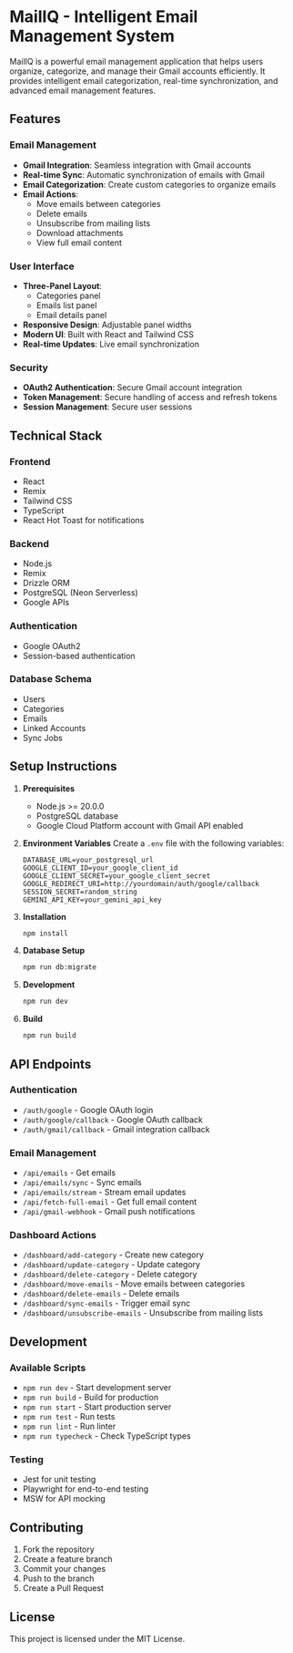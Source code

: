 # MailIQ - Intelligent Email Management System

MailIQ is a powerful email management application that helps users organize, categorize, and manage their Gmail accounts efficiently. It provides intelligent email categorization, real-time synchronization, and advanced email management features.

## Features

### Email Management
- **Gmail Integration**: Seamless integration with Gmail accounts
- **Real-time Sync**: Automatic synchronization of emails with Gmail
- **Email Categorization**: Create custom categories to organize emails
- **Email Actions**:
  - Move emails between categories
  - Delete emails
  - Unsubscribe from mailing lists
  - Download attachments
  - View full email content

### User Interface
- **Three-Panel Layout**:
  - Categories panel
  - Emails list panel
  - Email details panel
- **Responsive Design**: Adjustable panel widths
- **Modern UI**: Built with React and Tailwind CSS
- **Real-time Updates**: Live email synchronization

### Security
- **OAuth2 Authentication**: Secure Gmail account integration
- **Token Management**: Secure handling of access and refresh tokens
- **Session Management**: Secure user sessions

## Technical Stack

### Frontend
- React
- Remix
- Tailwind CSS
- TypeScript
- React Hot Toast for notifications

### Backend
- Node.js
- Remix
- Drizzle ORM
- PostgreSQL (Neon Serverless)
- Google APIs

### Authentication
- Google OAuth2
- Session-based authentication

### Database Schema
- Users
- Categories
- Emails
- Linked Accounts
- Sync Jobs

## Setup Instructions

1. **Prerequisites**
   - Node.js >= 20.0.0
   - PostgreSQL database
   - Google Cloud Platform account with Gmail API enabled

2. **Environment Variables**
   Create a `.env` file with the following variables:
   ```
   DATABASE_URL=your_postgresql_url
   GOOGLE_CLIENT_ID=your_google_client_id
   GOOGLE_CLIENT_SECRET=your_google_client_secret
   GOOGLE_REDIRECT_URI=http://yourdomain/auth/google/callback
   SESSION_SECRET=random_string
   GEMINI_API_KEY=your_gemini_api_key
   ```

3. **Installation**
   ```bash
   npm install
   ```

4. **Database Setup**
   ```bash
   npm run db:migrate
   ```

5. **Development**
   ```bash
   npm run dev
   ```

6. **Build**
   ```bash
   npm run build
   ```

## API Endpoints

### Authentication
- `/auth/google` - Google OAuth login
- `/auth/google/callback` - Google OAuth callback
- `/auth/gmail/callback` - Gmail integration callback

### Email Management
- `/api/emails` - Get emails
- `/api/emails/sync` - Sync emails
- `/api/emails/stream` - Stream email updates
- `/api/fetch-full-email` - Get full email content
- `/api/gmail-webhook` - Gmail push notifications

### Dashboard Actions
- `/dashboard/add-category` - Create new category
- `/dashboard/update-category` - Update category
- `/dashboard/delete-category` - Delete category
- `/dashboard/move-emails` - Move emails between categories
- `/dashboard/delete-emails` - Delete emails
- `/dashboard/sync-emails` - Trigger email sync
- `/dashboard/unsubscribe-emails` - Unsubscribe from mailing lists

## Development

### Available Scripts
- `npm run dev` - Start development server
- `npm run build` - Build for production
- `npm run start` - Start production server
- `npm run test` - Run tests
- `npm run lint` - Run linter
- `npm run typecheck` - Check TypeScript types

### Testing
- Jest for unit testing
- Playwright for end-to-end testing
- MSW for API mocking

## Contributing

1. Fork the repository
2. Create a feature branch
3. Commit your changes
4. Push to the branch
5. Create a Pull Request

## License

This project is licensed under the MIT License.
